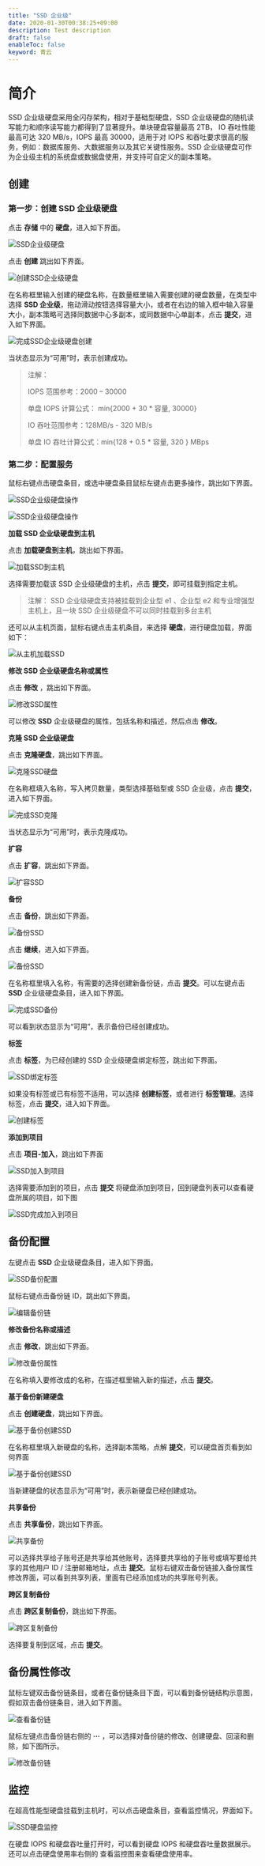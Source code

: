 ```yaml
---
title: "SSD 企业级"
date: 2020-01-30T00:38:25+09:00
description: Test description
draft: false
enableToc: false
keyword: 青云
---
```


# 简介

SSD 企业级硬盘采用全闪存架构，相对于基础型硬盘，SSD 企业级硬盘的随机读写能力和顺序读写能力都得到了显著提升。单块硬盘容量最高 2TB， IO 吞吐性能最高可达 320 MB/s，IOPS 最高 30000，适用于对 IOPS 和吞吐要求很高的服务，例如：数据库服务、大数据服务以及其它关键性服务。SSD 企业级硬盘可作为企业级主机的系统盘或数据盘使用，并支持可自定义的副本策略。

## 创建

### 第一步：创建 SSD 企业级硬盘

点击 **存储** 中的 **硬盘**，进入如下界面。

![SSD企业级硬盘](/storage/disk/manual/_images/create_ssd_1.png)

点击 **创建** 跳出如下界面。

![创建SSD企业级硬盘](/storage/disk/manual/_images/create_ssd_2.png) 

在名称框里输入创建的硬盘名称，在数量框里输入需要创建的硬盘数量，在类型中选择 **SSD 企业级**，拖动滑动按钮选择容量大小，或者在右边的输入框中输入容量大小，副本策略可选择同数据中心多副本，或同数据中心单副本，点击 **提交**，进入如下界面。
 
![完成SSD企业级硬盘创建](/storage/disk/manual/_images/create_ssd_3.png)

当状态显示为“可用”时，表示创建成功。

> 注解：
>
> IOPS 范围参考：2000 – 30000
>
> 单盘 IOPS 计算公式： min{2000 + 30 * 容量, 30000}
>
> IO 吞吐范围参考：128MB/s - 320 MB/s
>
> 单盘 IO 吞吐计算公式：min{128 + 0.5 * 容量, 320 } MBps

### 第二步：配置服务

鼠标右键点击硬盘条目，或选中硬盘条目鼠标左键点击更多操作，跳出如下界面。

![SSD企业级硬盘操作](/storage/disk/manual/_images/create_ssd_4.png)
 
![SSD企业级硬盘操作](/storage/disk/manual/_images/create_ssd_5.png)

**加载 SSD 企业级硬盘到主机**

点击 **加载硬盘到主机**，跳出如下界面。

![加载SSD到主机](/storage/disk/manual/_images/create_ssd_6.png)

选择需要加载该 SSD 企业级硬盘的主机，点击 **提交**，即可挂载到指定主机。

> 注解： SSD 企业级硬盘支持被挂载到企业型 e1 、企业型 e2 和专业增强型主机上，且一块 SSD 企业级硬盘不可以同时挂载到多台主机

还可以从主机页面，鼠标右键点击主机条目，来选择 **硬盘**，进行硬盘加载，界面如下：

![从主机加载SSD](/storage/disk/manual/_images/create_ssd_7.png)

**修改 SSD 企业级硬盘名称或属性**  

点击 **修改** ，跳出如下界面。
 
![修改SSD属性](/storage/disk/manual/_images/create_ssd_8.png)

可以修改 **SSD** 企业级硬盘的属性，包括名称和描述，然后点击 **修改**。

**克隆 SSD 企业级硬盘**

点击 **克隆硬盘**，跳出如下界面。
 
![克隆SSD硬盘](/storage/disk/manual/_images/create_ssd_9.png)

在名称框填入名称，写入拷贝数量，类型选择基础型或 SSD 企业级，点击 **提交**，进入如下界面。

![完成SSD克隆](/storage/disk/manual/_images/create_ssd_10.png)

当状态显示为“可用”时，表示克隆成功。

**扩容**

点击 **扩容**，跳出如下界面。
 
![扩容SSD](/storage/disk/manual/_images/create_ssd_11.png)

**备份**

点击 **备份**，跳出如下界面。
 
![备份SSD](/storage/disk/manual/_images/create_ssd_12.png)

点击 **继续**，进入如下界面。
 
![备份SSD](/storage/disk/manual/_images/create_ssd_13.png)

在名称框里填入名称，有需要的选择创建新备份链，点击 **提交**。可以左键点击 **SSD** 企业级硬盘条目，进入如下界面。
 
![完成SSD备份](/storage/disk/manual/_images/create_ssd_14.png)

可以看到状态显示为“可用”，表示备份已经创建成功。

**标签**

点击 **标签**，为已经创建的 SSD 企业级硬盘绑定标签，跳出如下界面。

![SSD绑定标签](/storage/disk/manual/_images/create_ssd_label.png)
 
如果没有标签或已有标签不适用，可以选择 **创建标签**，或者进行 **标签管理**。选择标签，点击 **提交**，进入如下界面。

![创建标签](/storage/disk/manual/_images/create_ssd_select_label.png)
 
**添加到项目**

点击 **项目-加入**，跳出如下界面

![SSD加入到项目](/storage/disk/manual/_images/create_SSD_project.png)

选择需要添加到的项目，点击 **提交** 将硬盘添加到项目，回到硬盘列表可以查看硬盘所属的项目，如下图

![SSD完成加入到项目](/storage/disk/manual/_images/create_SSD_project2.png)

## 备份配置

左键点击 **SSD** 企业级硬盘条目，进入如下界面。
 
![SSD备份配置](/storage/disk/manual/_images/create_ssd_15.png)

鼠标右键点击备份链 ID，跳出如下界面。
 
![编辑备份链](/storage/disk/manual/_images/create_ssd_16.png)

**修改备份名称或描述**

点击 **修改**，跳出如下界面。
 
![修改备份属性](/storage/disk/manual/_images/create_ssd_17.png)

在名称填入要修改成的名称，在描述框里输入新的描述，点击 **提交**。

**基于备份新建硬盘**

点击 **创建硬盘**，跳出如下界面。
 
![基于备份创建SSD](/storage/disk/manual/_images/create_ssd_18.png)

在名称框里填入新硬盘的名称，选择副本策略，点解 **提交**，可以硬盘首页看到如何界面
 
![基于备份创建SSD](/storage/disk/manual/_images/create_ssd_19.png)

当新建硬盘的状态显示为“可用”时，表示新硬盘已经创建成功。

**共享备份**

点击 **共享备份**，跳出如下界面。
 
![共享备份](/storage/disk/manual/_images/create_ssd_20.png)

可以选择共享给子账号还是共享给其他账号，选择要共享给的子账号或填写要给共享的其他用户 ID / 注册邮箱地址，点击 **提交**。鼠标右键双击备份链接入备份属性修改界面，可以看到共享列表，里面有已经添加成功的共享账号列表。

**跨区复制备份**

点击 **跨区复制备份**，跳出如下界面。
 
![跨区复制备份](/storage/disk/manual/_images/create_ssd_21.png)

选择要复制到区域，点击 **提交**。

## 备份属性修改

鼠标左键双击备份链条目，或者在备份链条目下面，可以看到备份链结构示意图，假如双击备份链条目，进入如下界面。
 
![查看备份链](/storage/disk/manual/_images/create_ssd_22.png)

鼠标左键点击备份链右侧的 **···** ，可以选择对备份链的修改、创建硬盘、回滚和删除，如下图所示。
 
![修改备份链](/storage/disk/manual/_images/create_ssd_23.png)

## 监控

在超高性能型硬盘挂载到主机时，可以点击硬盘条目，查看监控情况，界面如下。
 
![SSD硬盘监控](/storage/disk/manual/_images/create_ssd_23.png)

在硬盘 IOPS 和硬盘吞吐量打开时，可以看到硬盘 IOPS 和硬盘吞吐量数据展示。还可以点击硬盘使用率右侧的 查看监控图来查看硬盘使用率。
